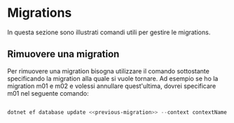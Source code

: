 # Migrations
In questa sezione sono illustrati comandi utili per gestire le migrations.
## Rimuovere una migration

Per rimuovere una migration bisogna utilizzare il comando sottostante specificando la migration alla quale si vuole tornare. Ad esempio se ho la migration m01 e m02 e volessi annullare quest'ultima, dovrei specificare m01 nel seguente comando:

``` powershell

dotnet ef database update <<previous-migration>> --context contextName

```

